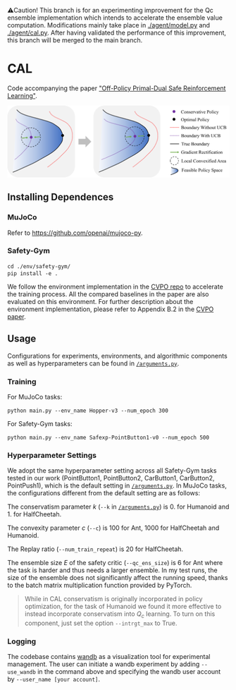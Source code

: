 ⚠️Caution! This branch is for an experimenting improvement for the Qc ensemble implementation which intends to accelerate the ensemble value computation. Modifications mainly take place in [./agent/model.py](./agent/model.py) and [./agent/cal.py](./agent/cal.py). After having validated the performance of this improvement, this branch will be merged to the main branch.

# CAL
Code accompanying the paper ["Off-Policy Primal-Dual Safe Reinforcement Learning"](https://openreview.net/forum?id=vy42bYs1Wo).

<div align="center"><img src="/img/cal_fig1.png" alt="CAL" width="600" /></div>

## Installing Dependences
### MuJoCo
Refer to https://github.com/openai/mujoco-py.

### Safety-Gym

```shell
cd ./env/safety-gym/
pip install -e .
```

We follow the environment implementation in the [CVPO repo](https://github.com/liuzuxin/cvpo-safe-rl/tree/main/envs/safety-gym) to accelerate the training process. All the compared baselines in the paper are also evaluated on this environment. For further description about the environment implementation, please refer to Appendix B.2 in the [CVPO paper](https://arxiv.org/abs/2201.11927).

## Usage
Configurations for experiments, environments, and algorithmic components as well as hyperparameters can be found in [`/arguments.py`](/arguments.py).

### Training
For MuJoCo tasks:
```shell
python main.py --env_name Hopper-v3 --num_epoch 300
```

For Safety-Gym tasks:
```shell
python main.py --env_name Safexp-PointButton1-v0 --num_epoch 500
```


### Hyperparameter Settings
We adopt the same hyperparameter setting across all Safety-Gym tasks tested in our work (PointButton1, PointButton2, CarButton1, CarButton2, PointPush1), which is the default setting in [`/arguments.py`](/arguments.py). In MuJoCo tasks, the configurations different from the default setting are as follows:

The conservatism parameter $k$ (`--k` in [`/arguments.py`](/arguments.py)) is 0. for Humanoid and 1. for HalfCheetah.

The convexity parameter $c$ (`--c`) is 100 for Ant, 1000 for HalfCheetah and Humanoid.

The Replay ratio (`--num_train_repeat`) is 20 for HalfCheetah.

The ensemble size $E$ of the safety critic (`--qc_ens_size`) is 6 for Ant where the task is harder and thus needs a larger ensemble. In my test runs, the size of the ensemble does not significantly affect the running speed, thanks to the batch matrix multiplication function provided by PyTorch.

> While in CAL conservatism is originally incorporated in policy optimization, for the task of Humanoid we found it more effective to instead incorporate conservatism into $Q_c$ learning. To turn on this component, just set the option `--intrgt_max` to True.

### Logging
The codebase contains [wandb](https://wandb.ai/) as a visualization tool for experimental management. The user can initiate a wandb experiment by adding `--use_wandb` in the command above and specifying the wandb user account by `--user_name [your account]`.